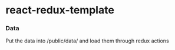 # react-redux-template

### Data
Put the data into /public/data/ and load them through redux actions
